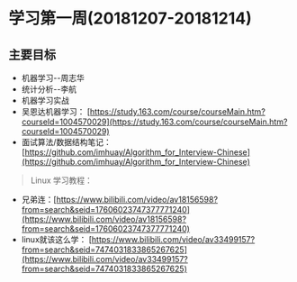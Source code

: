 # 学习第一周(20181207-20181214)

##  主要目标
- 机器学习--周志华
- 统计分析--李航
- 机器学习实战 
- 吴恩达机器学习： [https://study.163.com/course/courseMain.htm?courseId=1004570029](https://study.163.com/course/courseMain.htm?courseId=1004570029)
- 面试算法/数据结构笔记：[https://github.com/imhuay/Algorithm_for_Interview-Chinese](https://github.com/imhuay/Algorithm_for_Interview-Chinese)

> Linux 学习教程：

- 兄弟连：[https://www.bilibili.com/video/av18156598?from=search&seid=17606023747377771240](https://www.bilibili.com/video/av18156598?from=search&seid=17606023747377771240)
- linux就该这么学： [https://www.bilibili.com/video/av33499157?from=search&seid=7474031833865267625](https://www.bilibili.com/video/av33499157?from=search&seid=7474031833865267625)